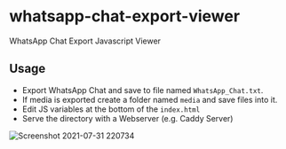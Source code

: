 # whatsapp-chat-export-viewer
WhatsApp Chat Export Javascript Viewer

## Usage
* Export WhatsApp Chat and save to file named ```WhatsApp_Chat.txt```.
* If media is exported create a folder named ```media``` and save files into it.
* Edit JS variables at the bottom of the ```index.html```
* Serve the directory with a Webserver (e.g. Caddy Server)

![Screenshot 2021-07-31 220734](https://user-images.githubusercontent.com/822246/127751801-1a8f06cc-7b92-4946-9064-410c2070f917.png)
